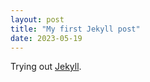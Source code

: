 ```yaml
---
layout: post
title: "My first Jekyll post"
date: 2023-05-19
---
```

Trying out [Jekyll](http://jekyllrb.com).
